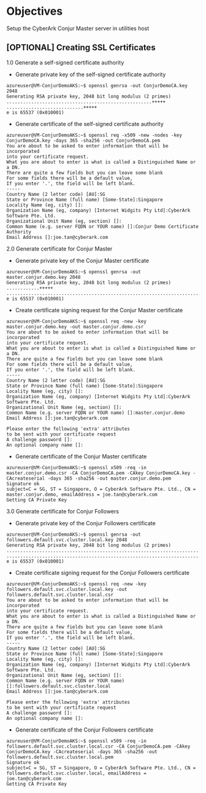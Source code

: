 # Objectives
Setup the CyberArk Conjur Master server in utilities host

## [OPTIONAL] Creating SSL Certificates

1.0 Generate a self-signed certificate authority
- Generate private key of the self-signed certificate authority
```console
azureuser@VM-ConjurDemoAKS:~$ openssl genrsa -out ConjurDemoCA.key 2048
Generating RSA private key, 2048 bit long modulus (2 primes)
.....................................................+++++
............................+++++
e is 65537 (0x010001)
```
- Generate certificate of the self-signed certificate authority
```console
azureuser@VM-ConjurDemoAKS:~$ openssl req -x509 -new -nodes -key ConjurDemoCA.key -days 365 -sha256 -out ConjurDemoCA.pem
You are about to be asked to enter information that will be incorporated
into your certificate request.
What you are about to enter is what is called a Distinguished Name or a DN.
There are quite a few fields but you can leave some blank
For some fields there will be a default value,
If you enter '.', the field will be left blank.
-----
Country Name (2 letter code) [AU]:SG
State or Province Name (full name) [Some-State]:Singapore
Locality Name (eg, city) []:
Organization Name (eg, company) [Internet Widgits Pty Ltd]:CyberArk Software Pte. Ltd.
Organizational Unit Name (eg, section) []:
Common Name (e.g. server FQDN or YOUR name) []:Conjur Demo Certificate Authority
Email Address []:joe.tan@cyberark.com
```
2.0 Generate certificate for Conjur Master
- Generate private key of the Conjur Master certificate
```console
azureuser@VM-ConjurDemoAKS:~$ openssl genrsa -out master.conjur.demo.key 2048
Generating RSA private key, 2048 bit long modulus (2 primes)
............+++++
..........................................................................+++++
e is 65537 (0x010001)
```
- Create certificate signing request for the Conjur Master certificate
```console
azureuser@VM-ConjurDemoAKS:~$ openssl req -new -key master.conjur.demo.key -out master.conjur.demo.csr
You are about to be asked to enter information that will be incorporated
into your certificate request.
What you are about to enter is what is called a Distinguished Name or a DN.
There are quite a few fields but you can leave some blank
For some fields there will be a default value,
If you enter '.', the field will be left blank.
-----
Country Name (2 letter code) [AU]:SG
State or Province Name (full name) [Some-State]:Singapore
Locality Name (eg, city) []:
Organization Name (eg, company) [Internet Widgits Pty Ltd]:CyberArk Software Pte. Ltd.
Organizational Unit Name (eg, section) []:
Common Name (e.g. server FQDN or YOUR name) []:master.conjur.demo
Email Address []:joe.tan@cyberark.com

Please enter the following 'extra' attributes
to be sent with your certificate request
A challenge password []:
An optional company name []:
```
- Generate certificate of the Conjur Master certificate
```console
azureuser@VM-ConjurDemoAKS:~$ openssl x509 -req -in master.conjur.demo.csr -CA ConjurDemoCA.pem -CAkey ConjurDemoCA.key -CAcreateserial -days 365 -sha256 -out master.conjur.demo.pem
Signature ok
subject=C = SG, ST = Singapore, O = CyberArk Software Pte. Ltd., CN = master.conjur.demo, emailAddress = joe.tan@cyberark.com
Getting CA Private Key
```
3.0 Generate certificate for Conjur Followers
- Generate private key of the Conjur Followers certificate
```console
azureuser@VM-ConjurDemoAKS:~$ openssl genrsa -out followers.default.svc.cluster.local.key 2048
Generating RSA private key, 2048 bit long modulus (2 primes)
.........................................................................+++++
...................................................................................+++++
e is 65537 (0x010001)
```
- Create certificate signing request for the Conjur Followers certificate
```console
azureuser@VM-ConjurDemoAKS:~$ openssl req -new -key followers.default.svc.cluster.local.key -out followers.default.svc.cluster.local.csr
You are about to be asked to enter information that will be incorporated
into your certificate request.
What you are about to enter is what is called a Distinguished Name or a DN.
There are quite a few fields but you can leave some blank
For some fields there will be a default value,
If you enter '.', the field will be left blank.
-----
Country Name (2 letter code) [AU]:SG
State or Province Name (full name) [Some-State]:Singapore
Locality Name (eg, city) []:
Organization Name (eg, company) [Internet Widgits Pty Ltd]:CyberArk Software Pte. Ltd.
Organizational Unit Name (eg, section) []:
Common Name (e.g. server FQDN or YOUR name) []:followers.default.svc.cluster.local
Email Address []:joe.tan@cyberark.com

Please enter the following 'extra' attributes
to be sent with your certificate request
A challenge password []:
An optional company name []:
```
- Generate certificate of the Conjur Followers certificate
```console
azureuser@VM-ConjurDemoAKS:~$ openssl x509 -req -in followers.default.svc.cluster.local.csr -CA ConjurDemoCA.pem -CAkey ConjurDemoCA.key -CAcreateserial -days 365 -sha256 -out followers.default.svc.cluster.local.pem
Signature ok
subject=C = SG, ST = Singapore, O = CyberArk Software Pte. Ltd., CN = followers.default.svc.cluster.local, emailAddress = joe.tan@cyberark.com
Getting CA Private Key
```
